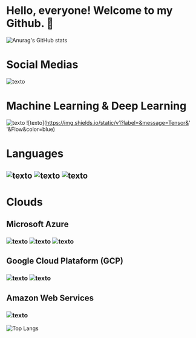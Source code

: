 #                              Hello, everyone! Welcome to my Github. 👋

![Anurag's GitHub stats](https://github-readme-stats.vercel.app/api?username=alexlourencomattos&show_icons=true&theme=dark)

# Social Medias
![texto](https://img.shields.io/static/v1?label=LinkedIn&message=engalexlourenco&color=blue)

# Machine Learning & Deep Learning

![texto](https://img.shields.io/static/v1?label=&message=Pandas&color=blue) ![texto](https://img.shields.io/static/v1?label=&message=Tensor&' '&Flow&color=blue)

# Languages
## ![texto](https://img.shields.io/static/v1?label=language&message=Python&color=blue "language")           ![texto](https://img.shields.io/static/v1?label=language&message=SQL&color=yellow"language")            ![texto](https://img.shields.io/static/v1?label=language&message=R&color=grey "language")

# Clouds 
## Microsoft Azure
###  ![texto](https://img.shields.io/static/v1?label=MSAzure&message=Kubernetes&color=black "Cloud")  ![texto](https://img.shields.io/static/v1?label=MSAzure&message=Virtual_Machine&color=black "Cloud") ![texto](https://img.shields.io/static/v1?label=MSAzure&message=Postgres&color=black "Cloud")

## Google Cloud Plataform (GCP) 
### ![texto](https://img.shields.io/static/v1?label=GCP&message=Google_Storage&color=black "Cloud")  ![texto](https://img.shields.io/static/v1?label=GCP&message=Bigquery&color=black "Cloud")
## Amazon Web Services
### ![texto](https://img.shields.io/static/v1?label=AWS&message=Sagemaker&color=black "Cloud")

![Top Langs](https://github-readme-stats.vercel.app/api/top-langs/?username=alexlourencomattos&hide_progress=true&theme=dark)

